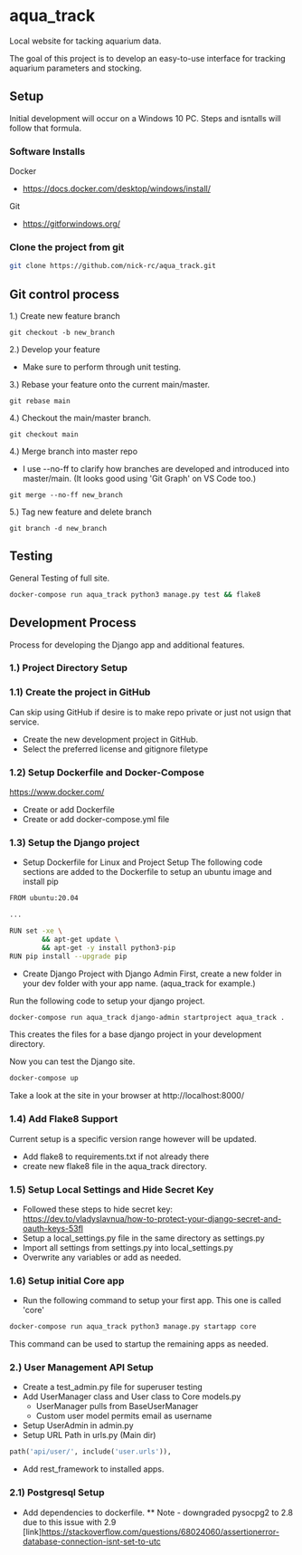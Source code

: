 # aqua_track
Local website for tacking aquarium data.

The goal of this project is to develop an easy-to-use interface for tracking aquarium parameters and stocking. 

## Setup
Initial development will occur on a Windows 10 PC. Steps and isntalls will follow that formula.

### Software Installs
Docker
- https://docs.docker.com/desktop/windows/install/

Git
- https://gitforwindows.org/


### Clone the project from git
```bash
git clone https://github.com/nick-rc/aqua_track.git
```

## Git control process
1.) Create new feature branch
```
git checkout -b new_branch
```
2.) Develop your feature
- Make sure to perform through unit testing.

3.) Rebase your feature onto the current main/master.
```
git rebase main
```
4.) Checkout the main/master branch.
```
git checkout main
```
4.) Merge branch into master repo
- I use --no-ff to clarify how branches are developed and introduced into master/main. (It looks good using 'Git Graph' on VS Code too.)
```
git merge --no-ff new_branch
```
5.) Tag new feature and delete branch
```
git branch -d new_branch
```

## Testing
General Testing of full site.
```bash
docker-compose run aqua_track python3 manage.py test && flake8
```

## Development Process
Process for developing the Django app and additional features.

### 1.) Project Directory Setup
### 1.1) Create the project in GitHub
Can skip using GitHub if desire is to make repo private or just not usign that service.
- Create the new development project in GitHub. 
- Select the preferred license and gitignore filetype

### 1.2) Setup Dockerfile and Docker-Compose
https://www.docker.com/
- Create or add Dockerfile
- Create or add docker-compose.yml file

### 1.3) Setup the Django project
- Setup Dockerfile for Linux and Project Setup
The following code sections are added to the Dockerfile to setup an ubuntu image and install pip

```bash
FROM ubuntu:20.04

...

RUN set -xe \
        && apt-get update \
        && apt-get -y install python3-pip
RUN pip install --upgrade pip
```
- Create Django Project with Django Admin
First, create a new folder in your dev folder with your app name.
(aqua_track for example.)

Run the following code to setup your django project.
```bash
docker-compose run aqua_track django-admin startproject aqua_track .
```
This creates the files for a base django project in your development directory.

Now you can test the Django site.
```bash
docker-compose up
```
Take a look at the site in your browser at http://localhost:8000/

### 1.4) Add Flake8 Support
Current setup is a specific version range however will be updated.
- Add flake8 to requirements.txt if not already there
- create new flake8 file in the aqua_track directory.

### 1.5) Setup Local Settings and Hide Secret Key
- Followed these steps to hide secret key:
    https://dev.to/vladyslavnua/how-to-protect-your-django-secret-and-oauth-keys-53fl
- Setup a local_settings.py file in the same directory as settings.py
- Import all settings from settings.py into local_settings.py
- Overwrite any variables or add as needed.

### 1.6) Setup initial Core app
- Run the following command to setup your first app. This one is called 'core'
```bash
docker-compose run aqua_track python3 manage.py startapp core
```
This command can be used to startup the remaining apps as needed. 

### 2.) User Management API Setup
- Create a test_admin.py file for superuser testing
- Add UserManager class and User class to Core models.py
    - UserManager pulls from BaseUserManager
    - Custom user model permits email as username
- Setup UserAdmin in admin.py
- Setup URL Path in urls.py (Main dir)
```python
path('api/user/', include('user.urls')),
```
- Add rest_framework to installed apps.

### 2.1) Postgresql Setup
- Add dependencies to dockerfile.
** Note - downgraded pysocpg2 to 2.8 due to this issue with 2.9
[link]https://stackoverflow.com/questions/68024060/assertionerror-database-connection-isnt-set-to-utc